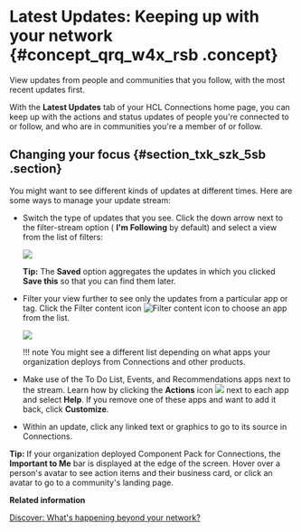 # Latest Updates: Keeping up with your network {#concept_qrq_w4x_rsb .concept}

View updates from people and communities that you follow, with the most recent updates first.

With the **Latest Updates** tab of your HCL Connections home page, you can keep up with the actions and status updates of people you're connected to or follow, and who are in communities you're a member of or follow.

## Changing your focus {#section_txk_szk_5sb .section}

You might want to see different kinds of updates at different times. Here are some ways to manage your update stream:

-   Switch the type of updates that you see. Click the down arrow next to the filter-stream option \( **I'm Following** by default\) and select a view from the list of filters:

    ![](images/latest_personal_filters.png)

    **Tip:** The **Saved** option aggregates the updates in which you clicked **Save this** so that you can find them later.

-   Filter your view further to see only the updates from a particular app or tag. Click the Filter content icon ![Filter content icon](images/funnel.png) to choose an app from the list.

    ![](images/latest_filter_updates.png)

    !!! note
    You might see a different list depending on what apps your organization deploys from Connections and other products.

-   Make use of the To Do List, Events, and Recommendations apps next to the stream. Learn how by clicking the **Actions** icon ![](images/hamburger_icon.png) next to each app and select **Help**. If you remove one of these apps and want to add it back, click **Customize**.
-   Within an update, click any linked text or graphics to go to its source in Connections.

**Tip:** If your organization deployed Component Pack for Connections, the **Important to Me** bar is displayed at the edge of the screen. Hover over a person's avatar to see action items and their business card, or click an avatar to go to a community's landing page.

**Related information**  


[Discover: What's happening beyond your network?](discover_beyond_your_network.md)

